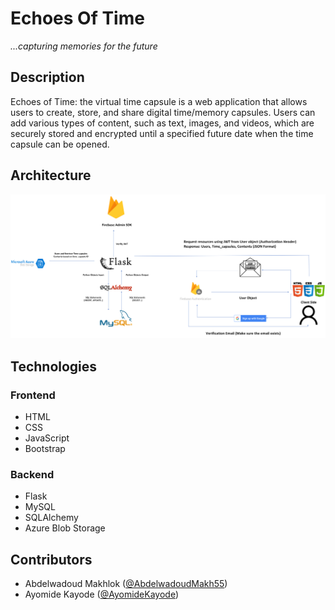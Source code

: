 # Echoes Of Time

_...capturing memories for the future_


## Description
Echoes of Time: the virtual time capsule is a web application that allows users to create, store, and share digital time/memory capsules. Users can add various types of content, such as text, images, and videos, which are securely stored and encrypted until a specified future date when the time capsule can be opened. 

## Architecture
![alt text](Echoes_of_Time_Architecture.png)

## Technologies

### Frontend
- HTML 
- CSS
- JavaScript
- Bootstrap

### Backend
- Flask
- MySQL
- SQLAlchemy
- Azure Blob Storage

## Contributors
- Abdelwadoud Makhlok ([@AbdelwadoudMakh55](https://github.com/AbdelwadoudMakh55)) 
- Ayomide Kayode ([@AyomideKayode](https://github.com/AyomideKayode)) 